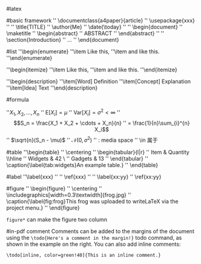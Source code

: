 #latex

#basic framework
'' \documentclass{a4paper}{article}
'' \usepackage{xxx}
''
'' \title{TITLE}
'' \author{Me}
'' \date{\today}
''
'' \begin{document}
'' \maketitle
'' \begin{abstract}
'' ABSTRACT
'' \end{abstract}
''
'' \section{Introduction}
'' …
'' \end{document}

#list
''\begin{enumerate}
''\item Like this,
''\item and like this.
''\end{enumerate}

''\begin{itemize}
''\item Like this,
''\item and like this.
''\end{itemize}

''\begin{description}
''\item[Word] Definition
''\item[Concept] Explanation
''\item[Idea] Text
''\end{description}

#formula

''$X_1, X_2, \ldots, X_n$
'' $\text{E}[X_i] = \mu$
'' $\text{Var}[X_i] = \sigma^2 < \infty$
'' $$S_n = \frac{X_1 + X_2 + \cdots + X_n}{n}
''       = \frac{1}{n}\sum_{i}^{n} X_i$$
'' $\sqrt{n}(S_n - \mu)$
'' $\mathcal{N}(0, \sigma^2)$
'' \: media space
'' \in 属于

#table
''\begin{table}
'' \centering
'' \begin{tabular}{l|r}
'' Item & Quantity \\\hline
'' Widgets & 42 \\
'' Gadgets & 13
'' \end{tabular}
'' \caption{\label{tab:widgets}An example table.}
'' \end{table}

#label
''\label{xxx}
''
'' \ref{xxx}
''
'' \label{xx:yy}
'' \ref{xx:yy}

#figure
'' \begin{figure}
'' \centering
'' \includegraphics[width=0.3\textwidth]{frog.jpg}
'' \caption{\label{fig:frog}This frog was uploaded to writeLaTeX via the project menu.}
'' \end{figure}

`figure*` can make the figure two column

#in-pdf comment
Comments can be added to the margins of the document using the `\todo{Here's a comment in the margin!}` todo command, as shown in the example on the right. You can also add inline comments:

`\todo[inline, color=green!40]{This is an inline comment.}`
